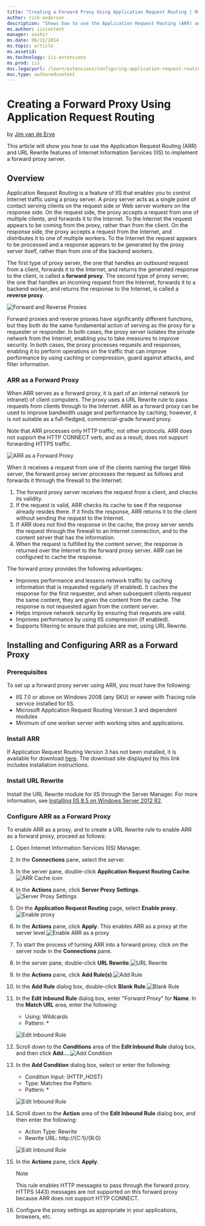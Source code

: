 ```yaml
---
title: "Creating a Forward Proxy Using Application Request Routing | Microsoft Docs"
author: rick-anderson
description: "Shows how to use the Application Request Routing (ARR) and URL Rewrite features of Internet Information Services (IIS) to implement a forward proxy server."
ms.author: iiscontent
manager: soshir
ms.date: 06/11/2014
ms.topic: article
ms.assetid: 
ms.technology: iis-extensions
ms.prod: iis
msc.legacyurl: /learn/extensions/configuring-application-request-routing-arr/creating-a-forward-proxy-using-application-request-routing
msc.type: authoredcontent
---
```

Creating a Forward Proxy Using Application Request Routing
====================
by [Jim van de Erve](https://twitter.com/jimvde)

This article will show you how to use the Application Request Routing (ARR) and URL Rewrite features of Internet Information Services (IIS) to implement a forward proxy server.

## Overview

Application Request Routing is a feature of IIS that enables you to control Internet traffic using a proxy server. A proxy server acts as a single point of contact serving clients on the request side or Web server workers on the response side. On the request side, the proxy accepts a request from one of multiple clients, and forwards it to the Internet. To the Internet the request appears to be coming from the proxy, rather than from the client. On the response side, the proxy accepts a request from the Internet, and distributes it to one of multiple workers. To the Internet the request appears to be processed and a response appears to be generated by the proxy server itself, rather than from one of the backend workers.

The first type of proxy server, the one that handles an outbound request from a client, forwards it to the Internet, and returns the generated response to the client, is called a **forward proxy**. The second type of proxy server, the one that handles an incoming request from the Internet, forwards it to a backend worker, and returns the response to the Internet, is called a **reverse proxy**.

![Forward and Reverse Proxies](creating-a-forward-proxy-using-application-request-routing/_static/image1.jpg)

Forward proxies and reverse proxies have significantly different functions, but they both do the same fundamental action of serving as the proxy for a requester or responder. In both cases, the proxy server isolates the private network from the Internet, enabling you to take measures to improve security. In both cases, the proxy processes requests and responses, enabling it to perform operations on the traffic that can improve performance by using caching or compression, guard against attacks, and filter information.

### ARR as a Forward Proxy

When ARR serves as a forward proxy, it is part of an internal network (or intranet) of client computers. The proxy uses a URL Rewrite rule to pass requests from clients through to the Internet. ARR as a forward proxy can be used to improve bandwidth usage and performance by caching; however, it is not suitable as a full-fledged, commercial-grade forward proxy.

Note that ARR processes only HTTP traffic, not other protocols. ARR does not support the HTTP CONNECT verb, and as a result, does not support forwarding HTTPS traffic.

![ARR as a Forward Proxy](creating-a-forward-proxy-using-application-request-routing/_static/image2.jpg)

When it receives a request from one of the clients naming the target Web server, the forward proxy server processes the request as follows and forwards it through the firewall to the Internet:

1. The forward proxy server receives the request from a client, and checks its validity.
2. If the request is valid, ARR checks its cache to see if the response already resides there. If it finds the response, ARR returns it to the client without sending the request to the Internet.
3. If ARR does not find the response in the cache, the proxy server sends the request through the firewall to an Internet connection, and to the content server that has the information.
4. When the request is fulfilled by the content server, the response is returned over the Internet to the forward proxy server. ARR can be configured to cache the response.

The forward proxy provides the following advantages:

- Improves performance and lessens network traffic by caching information that is requested regularly (if enabled). It caches the response for the first requester, and when subsequent clients request the same content, they are given the content from the cache. The response is not requested again from the content server.
- Helps improve network security by ensuring that requests are valid.
- Improves performance by using IIS compression (if enabled).
- Supports filtering to ensure that policies are met, using URL Rewrite.

## Installing and Configuring ARR as a Forward Proxy

### Prerequisites

To set up a forward proxy server using ARR, you must have the following:

- IIS 7.0 or above on Windows 2008 (any SKU) or newer with Tracing role service installed for IIS.
- Microsoft Application Request Routing Version 3 and dependent modules
- Minimum of one worker server with working sites and applications.

### Install ARR

If Application Request Routing Version 3 has not been installed, it is available for download [here](https://www.microsoft.com/en-us/download/details.aspx?id=39715). The download site displayed by this link includes installation instructions.

### Install URL Rewrite

Install the URL Rewrite module for IIS through the Server Manager. For more information, see [Installing IIS 8.5 on Windows Server 2012 R2](../../install/installing-iis-85/installing-iis-85-on-windows-server-2012-r2.md). 

### Configure ARR as a Forward Proxy

To enable ARR as a proxy, and to create a URL Rewrite rule to enable ARR as a forward proxy, proceed as follows:

1. Open Internet Information Services (IIS) Manager.
2. In the **Connections** pane, select the server.
3. In the server pane, double-click **Application Request Routing Cache**.![ARR Cache icon](creating-a-forward-proxy-using-application-request-routing/_static/image3.jpg)
4. In the **Actions** pane, click **Server Proxy Settings**.![Server Proxy Settings](creating-a-forward-proxy-using-application-request-routing/_static/image4.jpg)
5. On the **Application Request Routing** page, select **Enable proxy**.![Enable proxy](creating-a-forward-proxy-using-application-request-routing/_static/image5.jpg)
6. In the **Actions** pane, click **Apply**. This enables ARR as a proxy at the server level.![Enable ARR as a proxy](creating-a-forward-proxy-using-application-request-routing/_static/image6.jpg)
7. To start the process of turning ARR into a forward proxy, click on the server node in the **Connections** pane.
8. In the server pane, double-click **URL Rewrite**.![URL Rewrite](creating-a-forward-proxy-using-application-request-routing/_static/image7.jpg)
9. In the **Actions** pane, click **Add Rule(s)**.![Add Rule](creating-a-forward-proxy-using-application-request-routing/_static/image8.jpg)
10. In the **Add Rule** dialog box, double-click **Blank Rule**.![Blank Rule](creating-a-forward-proxy-using-application-request-routing/_static/image9.jpg)
11. In the **Edit Inbound Rule** dialog box, enter "Forward Proxy" for **Name**. In the **Match URL** area, enter the following: 

    - Using: Wildcards
    - Pattern: \*

    ![Edit Inbound Rule](creating-a-forward-proxy-using-application-request-routing/_static/image10.jpg)
12. Scroll down to the **Conditions** area of the **Edit Inbound Rule** dialog box, and then click **Add…**.![Add Condition](creating-a-forward-proxy-using-application-request-routing/_static/image11.jpg)
13. In the **Add Condition** dialog box, select or enter the following: 

    - Condition Input: {HTTP\_HOST}
    - Type: Matches the Pattern
    - Pattern: \*

    ![Edit Inbound Rule](creating-a-forward-proxy-using-application-request-routing/_static/image12.jpg)
14. Scroll down to the **Action** area of the **Edit Inbound Rule** dialog box, and then enter the following: 

    - Action Type: Rewrite
    - Rewrite URL: http://{C:1}/{R:0}

    ![Edit Inbound Rule](creating-a-forward-proxy-using-application-request-routing/_static/image13.jpg)
15. In the **Actions** pane, click **Apply**. 

    > [!NOTE]
    > This rule enables HTTP messages to pass through the forward proxy. HTTPS (443) messages are not supported on this forward proxy because ARR does not support HTTP CONNECT.
16. Configure the proxy settings as appropriate in your applications, browsers, etc.